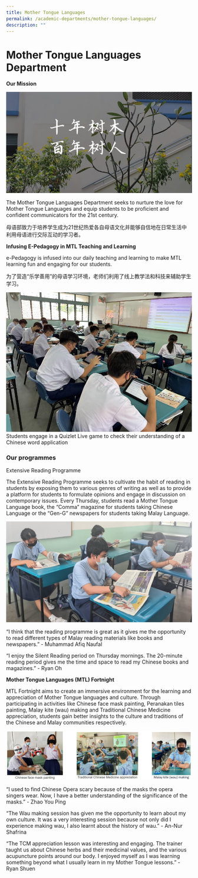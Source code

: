 ```yaml
---
title: Mother Tongue Languages
permalink: /academic-departments/mother-tongue-languages/
description: ""
---
```

# **Mother Tongue Languages Department**

**Our Mission**

![](/images/image001.jpg)

The Mother Tongue Languages Department seeks to nurture the love for Mother Tongue Languages and equip students to be proficient and confident communicators for the 21st century. 

母语部致力于培养学生成为21世纪热爱各自母语文化并能够自信地在日常生活中利用母语进行交际互动的学习者。

**Infusing E-Pedagogy in MTL Teaching and Learning**

e-Pedagogy is infused into our daily teaching and learning to make MTL learning fun and engaging for our students. 

为了营造“乐学善用”的母语学习环境，老师们利用了线上教学法和科技来辅助学生学习。

![](/images/Students%20engaged%20in%20a%20Quizlet.jpg)Students engage in a Quizlet Live game to check their understanding of a Chinese word application

### Our programmes

Extensive Reading Programme

The Extensive Reading Programme seeks to cultivate the habit of reading in students by exposing them to various genres of writing as well as to provide a platform for students to formulate opinions and engage in discussion on contemporary issues. Every Thursday, students read a Mother Tongue Language book, the “Comma” magazine for students taking Chinese Language or the “Gen-G” newspapers for students taking Malay Language.

![](/images/1%20(2).jpg)

“I think that the reading programme is great as it gives me the opportunity to read different types of Malay reading materials like books and newspapers.” - Muhammad Afiq Naufal

“I enjoy the Silent Reading period on Thursday mornings. The 20-minute reading period gives me the time and space to read my Chinese books and magazines.” - Ryan Oh

**Mother Tongue Languages (MTL) Fortnight**

MTL Fortnight aims to create an immersive environment for the learning and appreciation of Mother Tongue languages and culture. Through participating in activities like Chinese face mask painting, Peranakan tiles painting, Malay kite (wau) making and Traditional Chinese Medicine appreciation, students gain better insights to the culture and traditions of the Chinese and Malay communities respectively.

![](/images/MT-1.jpg)

“I used to find Chinese Opera scary because of the masks the opera singers wear. Now, I have a better understanding of the significance of the masks.” - Zhao You Ping  
  
“The Wau making session has given me the opportunity to learn about my own culture. It was a very interesting session because not only did I experience making wau, I also learnt about the history of wau.” - An-Nur Shafrina

“The TCM appreciation lesson was interesting and engaging. The trainer taught us about Chinese herbs and their medicinal values, and the various acupuncture points around our body. I enjoyed myself as I was learning something beyond what I usually learn in my Mother Tongue lessons.” - Ryan Shuen